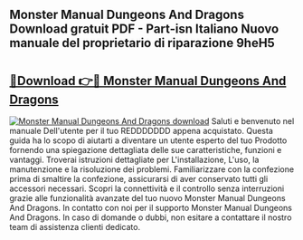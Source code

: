 ## Monster Manual Dungeons And Dragons Download gratuit PDF - Part-isn Italiano Nuovo manuale del proprietario di riparazione 9heH5

# <h2><a href="http://dfesc8p.blite.top/?on=Monster+Manual+Dungeons+And+Dragons">🔗Download 👉🔴 Monster Manual Dungeons And Dragons</a></h2>

[![Monster Manual Dungeons And Dragons download](https://i.imgur.com/lujVjoI.png)](http://dfesc8p.blite.top/?on=Monster+Manual+Dungeons+And+Dragons)
Saluti e benvenuto nel manuale Dell'utente per il tuo REDDDDDDD appena acquistato. Questa guida ha lo scopo di aiutarti a diventare un utente esperto del tuo Prodotto fornendo una spiegazione dettagliata delle sue caratteristiche, funzioni e vantaggi. Troverai istruzioni dettagliate per L'installazione, L'uso, la manutenzione e la risoluzione dei problemi. Familiarizzare con la confezione prima di smaltire la confezione, assicurarsi di aver conservato tutti gli accessori necessari. Scopri la connettività e il controllo senza interruzioni grazie alle funzionalità avanzate del tuo nuovo Monster Manual Dungeons And Dragons. In contatto con noi per il supporto Monster Manual Dungeons And Dragons. In caso di domande o dubbi, non esitare a contattare il nostro team di assistenza clienti dedicato.
